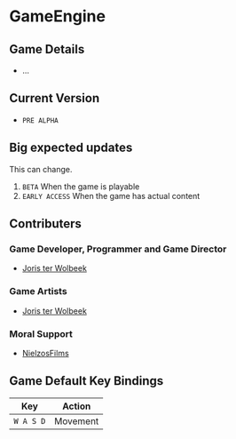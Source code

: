 # GameEngine


## Game Details
- ...

## Current Version
- `PRE ALPHA`

## Big expected updates
This can change.
1. `BETA` When the game is playable
2. `EARLY ACCESS` When the game has actual content

## Contributers
### Game Developer, Programmer and Game Director
- [Joris ter Wolbeek](https://github.com/JoristerWolbeek/)
### Game Artists
- [Joris ter Wolbeek](https://github.com/JoristerWolbeek/)
### Moral Support
- [NielzosFilms](https://github.com/NielzosFilms)


## Game Default Key Bindings
| Key | Action |
| --- | ------ |
| `W A S D` | Movement |
